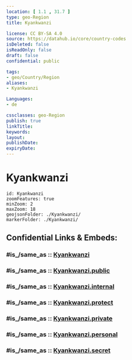 ```yaml
---
location: [ 1.1 , 31.7 ] 
type: geo-Region
title: Kyankwanzi

license: CC BY-SA 4.0
source: https://datahub.io/core/country-codes
isDeleted: false
isReadOnly: false
draft: false
confidential: public

tags:
- geo/Country/Region
aliases:
- Kyankwanzi

Languages:
- de

cssclasses: geo-Region
publish: true
linkTitle: 
keywords: 
layout: 
publishDate: 
expiryDate: 
---
```


# Kyankwanzi

```leaflet
id: Kyankwanzi
zoomFeatures: true 
minZoom: 2 
maxZoom: 18
geojsonFolder: ./Kyankwanzi/
markerFolder: ./Kyankwanzi/
```


## Confidential Links & Embeds: 

### #is_/same_as :: [Kyankwanzi](/_Standards/Earth/Continent/Africa/Africa~Central/Uganda/regions~Uganda/Uganda~Central/Kyankwanzi.md) 

### #is_/same_as :: [Kyankwanzi.public](/_public/Earth/Continent/Africa/Africa~Central/Uganda/regions~Uganda/Uganda~Central/Kyankwanzi.public.md) 

### #is_/same_as :: [Kyankwanzi.internal](/_internal/Earth/Continent/Africa/Africa~Central/Uganda/regions~Uganda/Uganda~Central/Kyankwanzi.internal.md) 

### #is_/same_as :: [Kyankwanzi.protect](/_protect/Earth/Continent/Africa/Africa~Central/Uganda/regions~Uganda/Uganda~Central/Kyankwanzi.protect.md) 

### #is_/same_as :: [Kyankwanzi.private](/_private/Earth/Continent/Africa/Africa~Central/Uganda/regions~Uganda/Uganda~Central/Kyankwanzi.private.md) 

### #is_/same_as :: [Kyankwanzi.personal](/_personal/Earth/Continent/Africa/Africa~Central/Uganda/regions~Uganda/Uganda~Central/Kyankwanzi.personal.md) 

### #is_/same_as :: [Kyankwanzi.secret](/_secret/Earth/Continent/Africa/Africa~Central/Uganda/regions~Uganda/Uganda~Central/Kyankwanzi.secret.md)

